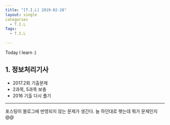 ```yaml
---
title: "[T.I.L] 2019-02-28"
layout: single
categories
  - T.I.L
Tags:
  - T.I.L

---
```

Today I learn :)

## 1. 정보처리기사  
* 2017.2회 기출문제  
* 2과목, 5과목 보충   
* 2016 기출 다시 풀기    
                   

  
*** 
포스팅이 블로그에 반영되지 않는 문제가 생긴다.
늘 하던대로 햇는데 뭐가 문제인지 @@  

